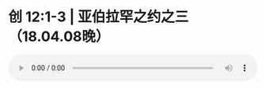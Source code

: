 # 创 12:1-3 | 亚伯拉罕之约之三（18.04.08晚）

<audio style="width: 100%;" preload="false" controls controlslist="nodownload"><source src="http://file.simai.life/audio/mp3/old/23962.mp3" type="audio/mpeg">Your browser does not support the audio element.</audio>


